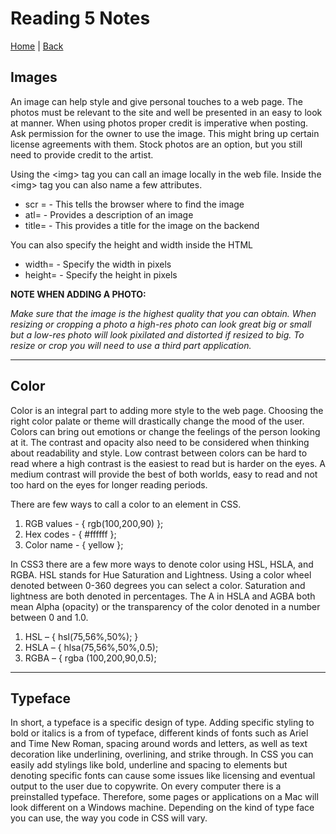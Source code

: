 # Reading 5 Notes

[Home](/README.md) | [Back](/201-main/201TableofContents.md)

## Images

  An image can help style and give personal touches to a web page. The photos must be relevant to the site and well be presented in an easy to look at manner. When using photos proper credit is imperative when posting. Ask permission for the owner to use the image. This might bring up certain license agreements with them. Stock photos are an option, but you still need to provide credit to the artist. 

Using the \<img> tag you can call an image locally in the web file. Inside the \<img> tag you can also name a few attributes. 

<ul>
      <li> scr = - This tells the browser where to find the image </li>
      <li> atl= - Provides a description of an image </li>
      <li> title= - This provides a title for the image on the backend </li>
    </ul>

You can also specify the height and width inside the HTML

<ul>
      <li> width= - Specify the width in pixels  </li>
      <li> height= - Specify the height in pixels  </li>
    </ul>

<b> NOTE WHEN ADDING A PHOTO:</b>

<i>Make sure that the image is the highest quality that you can obtain. When resizing or cropping a photo a high-res photo can look great big or small but a low-res photo will look pixilated and distorted if resized to big. To resize or crop you will need to use a third part application. </i>
___

## Color

Color is an integral part to adding more style to the web page. Choosing the right color palate or theme will drastically change the mood of the user. Colors can bring out emotions or change the feelings of the person looking at it. The contrast and opacity also need to be considered when thinking about readability and style. Low contrast between colors can be hard to read where a high contrast is the easiest to read but is harder on the eyes. A medium contrast will provide the best of both worlds, easy to read and not too hard on the eyes for longer reading periods. 

There are few ways to call a color to an element in CSS. 

<ol>
      <li> RGB values - { rgb(100,200,90) }; </li>
      <li> Hex codes - { #ffffff }; </li>
      <li> Color name - { yellow }; </li>
    </ol>

In CSS3 there are a few more ways to denote color using HSL, HSLA, and RGBA. HSL stands for Hue Saturation and Lightness. Using a color wheel denoted between 0-360 degrees you can select a color. Saturation and lightness are both denoted in percentages. The A in HSLA and AGBA both mean Alpha (opacity) or the transparency of the color denoted in a number between 0 and 1.0.

<ol>
      <li> HSL – { hsl(75,56%,50%); } </li>
      <li> HSLA – { hlsa(75,56%,50%,0.5);   </li>
      <li> RGBA – { rgba (100,200,90,0.5); </li>
    </ol>

___

## Typeface

In short, a typeface is a specific design of type. Adding specific styling to bold or italics is a from of typeface, different kinds of fonts such as Ariel and Time New Roman, spacing around words and letters, as well as text decoration like underlining, overlining, and strike through. In CSS you can easily add stylings like bold, underline and spacing to elements but denoting specific fonts can cause some issues like licensing and eventual output to the user due to copywrite. On every computer there is a preinstalled typeface. Therefore, some pages or applications on a Mac will look different on a Windows machine. Depending on the kind of type face you can use, the way you code in CSS will vary.

